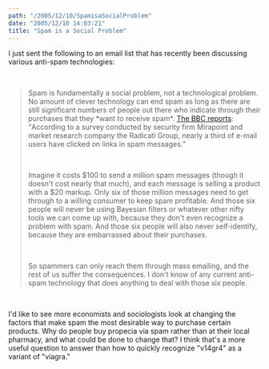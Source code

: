 ```yaml
---
path: "/2005/12/10/SpamisaSocialProblem" 
date: "2005/12/10 14:03:21" 
title: "Spam is a Social Problem" 
---
```

<p>I just sent the following to an email list that has recently been discussing various anti-spam technologies:</p><br><blockquote><p>Spam is fundamentally a social problem, not a technological problem.  No amount of clever technology can end spam as long as there are still significant numbers of people out there who indicate through their purchases that they *want to receive spam*. <a href="http://news.bbc.co.uk/2/hi/technology/4375601.stm">The BBC reports</a>: <q>According to a survey conducted by security firm Mirapoint and market research company the Radicati Group, nearly a third of e-mail users have clicked on links in spam messages.</q></p><br><p>Imagine it costs $100 to send a million spam messages (though it doesn't cost nearly that much), and each message is selling a product with a $20 markup.  Only six of those million messages need to get through to a willing consumer to keep spam profitable.  And those six people will never be using Bayesian filters or whatever other nifty tools we can come up with, because they don't even recognize a problem with spam.  And those six people will also never self-identify, because they are embarrassed about their purchases.</p><br><p>So spammers can only reach them through mass emailing, and the rest of us suffer the consequences.  I don't know of any current anti-spam technology that does anything to deal with those six people.</p></blockquote><br><p>I'd like to see more economists and sociologists look at changing the factors that make spam the most desirable way to purchase certain products. Why do people buy propecia via spam rather than at their local pharmacy, and what could be done to change that? I think that's a more useful question to answer than how to quickly recognize "v14gr4" as a variant of "viagra."</p>